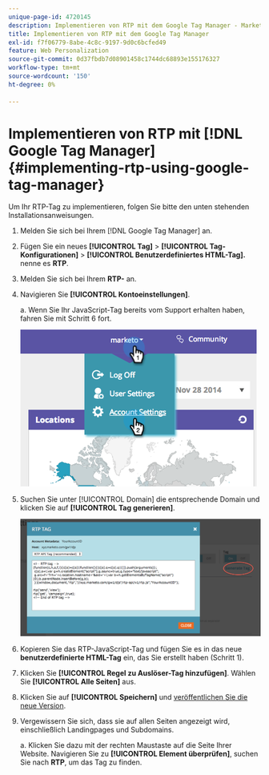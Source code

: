 ```yaml
---
unique-page-id: 4720145
description: Implementieren von RTP mit dem Google Tag Manager - Marketo-Dokumente - Produktdokumentation
title: Implementieren von RTP mit dem Google Tag Manager
exl-id: f7f06779-8abe-4c8c-9197-9d0c6bcfed49
feature: Web Personalization
source-git-commit: 0d37fbdb7d08901458c1744dc68893e155176327
workflow-type: tm+mt
source-wordcount: '150'
ht-degree: 0%

---
```


# Implementieren von RTP mit [!DNL Google Tag Manager] {#implementing-rtp-using-google-tag-manager}

Um Ihr RTP-Tag zu implementieren, folgen Sie bitte den unten stehenden Installationsanweisungen.

1. Melden Sie sich bei Ihrem [!DNL Google Tag Manager] an.

1. Fügen Sie ein neues **[!UICONTROL Tag]** > **[!UICONTROL Tag-Konfigurationen]** > **[!UICONTROL Benutzerdefiniertes HTML-Tag].** nenne es **RTP**.

1. Melden Sie sich bei Ihrem **RTP-** an.

1. Navigieren Sie **[!UICONTROL Kontoeinstellungen]**.

   a. Wenn Sie Ihr JavaScript-Tag bereits vom Support erhalten haben, fahren Sie mit Schritt 6 fort.

   ![](assets/image2014-11-30-15-3a19-3a21.png)

1. Suchen Sie unter [!UICONTROL Domain] die entsprechende Domain und klicken Sie auf **[!UICONTROL Tag generieren]**.

   ![](assets/image2014-11-30-15-3a20-3a17.png)

1. Kopieren Sie das RTP-JavaScript-Tag und fügen Sie es in das neue **benutzerdefinierte HTML-Tag** ein, das Sie erstellt haben (Schritt 1).

1. Klicken Sie **[!UICONTROL Regel zu Auslöser-Tag hinzufügen]**. Wählen Sie **[!UICONTROL Alle Seiten]** aus.

1. Klicken Sie auf **[!UICONTROL Speichern]** und [veröffentlichen Sie die neue Version](https://support.google.com/tagmanager/answer/2699097?hl=en).

1. Vergewissern Sie sich, dass sie auf allen Seiten angezeigt wird, einschließlich Landingpages und Subdomains.

   a. Klicken Sie dazu mit der rechten Maustaste auf die Seite Ihrer Website. Navigieren Sie zu **[!UICONTROL Element überprüfen]**, suchen Sie nach **RTP**, um das Tag zu finden.
